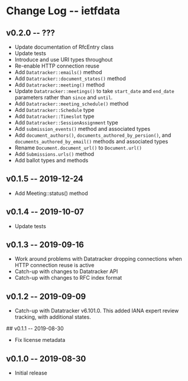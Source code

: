 Change Log -- ietfdata
======================

## v0.2.0 -- ???

 - Update documentation of RfcEntry class
 - Update tests
 - Introduce and use URI types throughout
 - Re-enable HTTP connection reuse
 - Add `Datatracker::emails()` method
 - Add `Datatracker::document_states()` method
 - Add `Datatracker::meeting()` method
 - Update `Datatracker::meetings()` to take `start_date` and `end_date`
   parameters rather than `since` and `until`.
 - Add `Datatracker::meeting_schedule()` method 
 - Add `Datatracker::Schedule` type
 - Add `Datatracker::Timeslot` type
 - Add `Datatracker::SessionAssignment` type
 - Add `submission_events()` method and associated types
 - Add `document_authors()`, `documents_authored_by_persion()`, and
   `documents_authored_by_email()` methods and associated types
 - Rename `Document.document_url()` to `Document.url()`
 - Add `Submissions.urls()` method
 - Add ballot types and methods


## v0.1.5 -- 2019-12-24

 - Add Meeting::status() method


## v0.1.4 -- 2019-10-07

 - Update tests


## v0.1.3 -- 2019-09-16

 - Work around problems with Datatracker dropping connections when
   HTTP connection reuse is active
 - Catch-up with changes to Datatracker API
 - Catch-up with changes to RFC index format


## v0.1.2 -- 2019-09-09

 - Catch-up with Datatracker v6.101.0. This added IANA expert review
   tracking, with additional states.


## v0.1.1 -- 2019-08-30

 - Fix license metadata


## v0.1.0 -- 2019-08-30

 - Initial release
